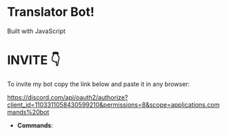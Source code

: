 # Translator Bot!

Built with JavaScript

# <strong>INVITE</strong> 👇

To invite my bot copy the link below and paste it in any browser:

https://discord.com/api/oauth2/authorize?client_id=1103311058430599210&permissions=8&scope=applications.commands%20bot

- <strong>Commands</strong>:
